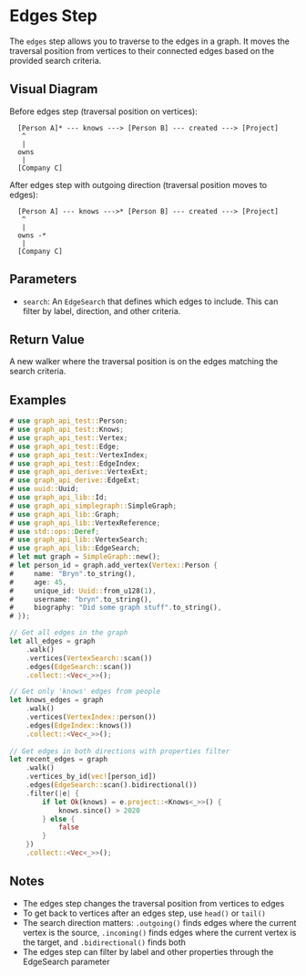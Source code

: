 # Edges Step

The `edges` step allows you to traverse to the edges in a graph. It moves the traversal position from vertices to their connected edges based on the provided search criteria.

## Visual Diagram

Before edges step (traversal position on vertices):
```text
  [Person A]* --- knows ---> [Person B] --- created ---> [Project]
   ^                                         
   |                                         
  owns                                       
   |                                         
  [Company C]                                        
```

After edges step with outgoing direction (traversal position moves to edges):
```text
  [Person A] --- knows --->* [Person B] --- created ---> [Project]
   ^                                         
   |                                         
  owns -*                                        
   |                                         
  [Company C]                                        
```

## Parameters

- `search`: An `EdgeSearch` that defines which edges to include. This can filter by label, direction, and other criteria.

## Return Value

A new walker where the traversal position is on the edges matching the search criteria.

## Examples

```rust
# use graph_api_test::Person;
# use graph_api_test::Knows;
# use graph_api_test::Vertex;
# use graph_api_test::Edge;
# use graph_api_test::VertexIndex;
# use graph_api_test::EdgeIndex;
# use graph_api_derive::VertexExt;
# use graph_api_derive::EdgeExt;
# use uuid::Uuid;
# use graph_api_lib::Id;
# use graph_api_simplegraph::SimpleGraph;
# use graph_api_lib::Graph;
# use graph_api_lib::VertexReference;
# use std::ops::Deref;
# use graph_api_lib::VertexSearch;
# use graph_api_lib::EdgeSearch;
# let mut graph = SimpleGraph::new();
# let person_id = graph.add_vertex(Vertex::Person {
#     name: "Bryn".to_string(),
#     age: 45,
#     unique_id: Uuid::from_u128(1),
#     username: "bryn".to_string(),
#     biography: "Did some graph stuff".to_string(),
# });

// Get all edges in the graph
let all_edges = graph
    .walk()
    .vertices(VertexSearch::scan())
    .edges(EdgeSearch::scan())
    .collect::<Vec<_>>();

// Get only 'knows' edges from people
let knows_edges = graph
    .walk()
    .vertices(VertexIndex::person())
    .edges(EdgeIndex::knows())
    .collect::<Vec<_>>();
    
// Get edges in both directions with properties filter
let recent_edges = graph
    .walk()
    .vertices_by_id(vec![person_id])
    .edges(EdgeSearch::scan().bidirectional())
    .filter(|e| {
        if let Ok(knows) = e.project::<Knows<_>>() {
            knows.since() > 2020
        } else {
            false
        }
    })
    .collect::<Vec<_>>();
```

## Notes

- The edges step changes the traversal position from vertices to edges
- To get back to vertices after an edges step, use `head()` or `tail()`
- The search direction matters: `.outgoing()` finds edges where the current vertex is the source, `.incoming()` finds edges where the current vertex is the target, and `.bidirectional()` finds both
- The edges step can filter by label and other properties through the EdgeSearch parameter